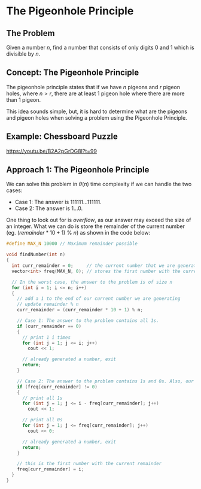 # The Pigeonhole Principle

## The Problem

Given a number $n$, find a number that consists of only digits $0$ and $1$ which is divisible by $n$.

## Concept: The Pigeonhole Principle

The pigeonhole principle states that if we have $n$ pigeons and $r$ pigeon holes, where $n > r$, there are at least $1$ pigeon hole where there are more than $1$ pigeon.

This idea sounds simple, but, it is hard to determine what are the pigeons and pigeon holes when solving a problem using the Pigeonhole Principle.

## Example: Chessboard Puzzle

https://youtu.be/B2A2pGrDG8I?t=99

## Approach 1: The Pigeonhole Principle

We can solve this problem in $\theta(n)$ time complexity if we can handle the two cases:

- Case 1: The answer is $111111...111111$.
- Case 2: The answer is $1...0$.

One thing to look out for is _overflow_, as our answer may exceed the size of an integer. What we can do is store the remainder of the current number (eg. $(remainder * 10 + 1) \ \% \ n$) as shown in the code below:

```cpp
#define MAX_N 10000 // Maximum remainder possible

void findNumber(int n)
{
  int curr_remainder = 0;     // the current number that we are generating % n
  vector<int> freq(MAX_N, 0); // stores the first number with the current remainder

  // In the worst case, the answer to the problem is of size n
  for (int i = 1; i <= n; i++)
  {
    // add a 1 to the end of our current number we are generating
    // update remainder % n
    curr_remainder = (curr_remainder * 10 + 1) % n;

    // Case 1: The answer to the problem contains all 1s.
    if (curr_remainder == 0)
    {
      // print 1 i times
      for (int j = 1; j <= i; j++)
        cout << 1;

      // already generated a number, exit
      return;
    }

    // Case 2: The answer to the problem contains 1s and 0s. Also, our current remainder has appeared before.
    if (freq[curr_remainder] != 0)
    {
      // print all 1s
      for (int j = 1; j <= i - freq[curr_remainder]; j++)
        cout << 1;

      // print all 0s
      for (int j = 1; j <= freq[curr_remainder]; j++)
        cout << 0;

      // already generated a number, exit
      return;
    }

    // this is the first number with the current remainder
    freq[curr_remainder] = i;
  }
}
```

